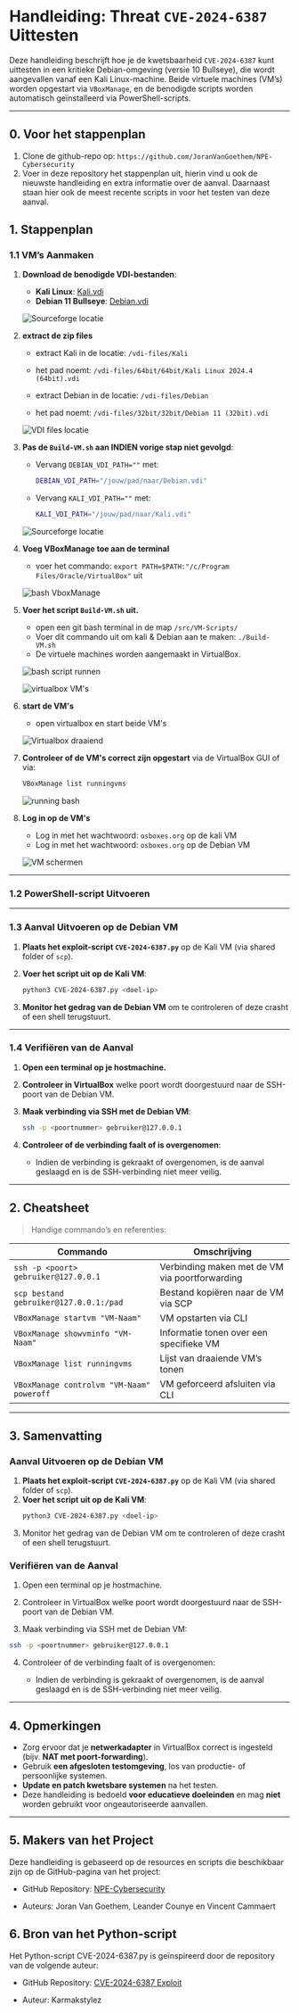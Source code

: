 # Handleiding: Threat `CVE-2024-6387` Uittesten

Deze handleiding beschrijft hoe je de kwetsbaarheid `CVE-2024-6387` kunt uittesten in een kritieke Debian-omgeving (versie 10 Bullseye), die wordt aangevallen vanaf een Kali Linux-machine. Beide virtuele machines (VM’s) worden opgestart via `VBoxManage`, en de benodigde scripts worden automatisch geïnstalleerd via PowerShell-scripts.

---
## 0. Voor het stappenplan
1. Clone de github-repo op: `https://github.com/JoranVanGoethem/NPE-Cybersecurity`
2. Voer in deze repository het stappenplan uit, hierin vind u ook de nieuwste handleiding en extra informatie over de aanval. Daarnaast staan hier ook de meest recente scripts in voor het testen van deze aanval.


## 1. Stappenplan

### 1.1 VM’s Aanmaken

1. **Download de benodigde VDI-bestanden**:

   * **Kali Linux**: [Kali.vdi](https://sourceforge.net/projects/osboxes/files/v/vb/25-Kl-l-x/2024.4/64bit.7z/download)
   * **Debian 11 Bullseye**: [Debian.vdi](https://sourceforge.net/projects/osboxes/files/v/vb/14-D-b/11/Workstation/32bit.7z/download)

   ![Sourceforge locatie](./img-VMAanmaken/)

2. **extract de zip files**
   * extract Kali in de locatie: `/vdi-files/Kali`
   * het pad noemt: `/vdi-files/64bit/64bit/Kali Linux 2024.4 (64bit).vdi`

   * extract Debian in de locatie: `/vdi-files/Debian`
   * het pad noemt: `/vdi-files/32bit/32bit/Debian 11 (32bit).vdi`

   ![VDI files locatie](./img-VMAanmaken/)

3. **Pas de `Build-VM.sh` aan INDIEN vorige stap niet gevolgd**:

   * Vervang `DEBIAN_VDI_PATH=""` met:

     ```bash
     DEBIAN_VDI_PATH="/jouw/pad/naar/Debian.vdi"
     ```
   * Vervang `KALI_VDI_PATH=""` met:

     ```bash
     KALI_VDI_PATH="/jouw/pad/naar/Kali.vdi"
     ```

   ![Sourceforge locatie](./img-VMAanmaken/)

4. **Voeg VBoxManage toe aan de terminal**
   * voer het commando: `export PATH=$PATH:"/c/Program Files/Oracle/VirtualBox"` uit

   ![bash VboxManage](./img-VMAanmaken/)

5. **Voer het script `Build-VM.sh` uit.**

   * open een git bash terminal in de map `/src/VM-Scripts/`
   * Voer dit commando uit om kali & Debian aan te maken: `./Build-VM.sh`
   * De virtuele machines worden aangemaakt in VirtualBox.

   ![bash script runnen](./img-VMAanmaken/)

   ![virtualbox VM's](./img-VMAanmaken/)

6. **start de VM's**
   * open virtualbox en start beide VM's

   ![Virtualbox draaiend](./img-VMAanmaken/)

7. **Controleer of de VM's correct zijn opgestart** via de VirtualBox GUI of via:

   ```bash
   VBoxManage list runningvms
   ```

   ![running bash](./img-VMAanmaken/)

8. **Log in op de VM's**
   * Log in met het wachtwoord: `osboxes.org` op de kali VM
   * Log in met het wachtwoord: `osboxes.org` op de Debian VM

   ![VM schermen](./img-VMAanmaken/)

---

### 1.2 PowerShell-script Uitvoeren



---

### 1.3 Aanval Uitvoeren op de Debian VM

1. **Plaats het exploit-script `CVE-2024-6387.py`** op de Kali VM (via shared folder of `scp`).

2. **Voer het script uit op de Kali VM**:

   ```bash
   python3 CVE-2024-6387.py <doel-ip>
   ```

3. **Monitor het gedrag van de Debian VM** om te controleren of deze crasht of een shell terugstuurt.

---

### 1.4 Verifiëren van de Aanval

1. **Open een terminal op je hostmachine.**

2. **Controleer in VirtualBox** welke poort wordt doorgestuurd naar de SSH-poort van de Debian VM.

3. **Maak verbinding via SSH met de Debian VM**:

   ```bash
   ssh -p <poortnummer> gebruiker@127.0.0.1
   ```

4. **Controleer of de verbinding faalt of is overgenomen**:

   * Indien de verbinding is gekraakt of overgenomen, is de aanval geslaagd en is de SSH-verbinding niet meer veilig.

---

## 2. Cheatsheet

> Handige commando’s en referenties:

| Commando                                             | Omschrijving                                                |
|------------------------------------------------------|-------------------------------------------------------------|
| `ssh -p <poort> gebruiker@127.0.0.1`                 | Verbinding maken met de VM via poortforwarding              |
| `scp bestand gebruiker@127.0.0.1:/pad`               | Bestand kopiëren naar de VM via SCP                         |
| `VBoxManage startvm "VM-Naam"`                       | VM opstarten via CLI                                        |
| `VBoxManage showvminfo "VM-Naam"`                    | Informatie tonen over een specifieke VM                     |
| `VBoxManage list runningvms`                         | Lijst van draaiende VM’s tonen                              |
| `VBoxManage controlvm "VM-Naam" poweroff`            | VM geforceerd afsluiten via CLI                             |

---
## 3. Samenvatting

### Aanval Uitvoeren op de Debian VM

1. **Plaats het exploit-script `CVE-2024-6387.py`** op de Kali VM (via shared folder of `scp`).
2. **Voer het script uit op de Kali VM**:
   ```bash
   python3 CVE-2024-6387.py <doel-ip>
    ```
3. Monitor het gedrag van de Debian VM om te controleren of deze crasht of een shell terugstuurt.

### Verifiëren van de Aanval
1. Open een terminal op je hostmachine.

2. Controleer in VirtualBox welke poort wordt doorgestuurd naar de SSH-poort van de Debian VM.

3. Maak verbinding via SSH met de Debian VM:

```bash
ssh -p <poortnummer> gebruiker@127.0.0.1
```
4. Controleer of de verbinding faalt of is overgenomen:

    - Indien de verbinding is gekraakt of overgenomen, is de aanval geslaagd en is de SSH-verbinding niet meer veilig.

---

## 4. Opmerkingen

* Zorg ervoor dat je **netwerkadapter** in VirtualBox correct is ingesteld (bijv. **NAT met poort-forwarding**).
* Gebruik **een afgesloten testomgeving**, los van productie- of persoonlijke systemen.
* **Update en patch kwetsbare systemen** na het testen.
* Deze handleiding is bedoeld **voor educatieve doeleinden** en mag **niet** worden gebruikt voor ongeautoriseerde aanvallen.

---

## 5. Makers van het Project
Deze handleiding is gebaseerd op de resources en scripts die beschikbaar zijn op de GitHub-pagina van het project:

- GitHub Repository: [NPE-Cybersecurity](https://github.com/JoranVanGoethem/NPE-Cybersecurity/tree/main)

- Auteurs: Joran Van Goethem, Leander Counye en Vincent Cammaert

## 6. Bron van het Python-script
Het Python-script CVE-2024-6387.py is geïnspireerd door de repository van de volgende auteur:

- GitHub Repository: [CVE-2024-6387 Exploit](https://github.com/Karmakstylez/CVE-2024-6387?tab=readme-ov-file)

- Auteur: Karmakstylez